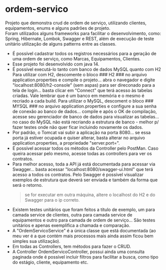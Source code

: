 # ordem-servico
Projeto que demonstra crud de ordem de serviço, utilizando clientes, equipamentos, enums e alguns padrões de projeto.<br>
Foram utilizados alguns frameworks para facilitar o desenvolvimento, como: Spring, Hibernate, Lombok, Swagger e REST, além de execução de teste unitário utilização de alguns patterns entre as classes.  
* É possível cadastrar todos os registros necessários para a geração de uma ordem de serviço, como Marcas, Equipamentos, Clientes.
* Esse projeto foi desenvolvido com java 14.
* É possível executá-lo tanto com banco de dados MySQL quanto com H2<br>
    Para utilizar com H2, descomente o bloco ### H2 ### no arquivo application.properties e compile o projeto... abra o navegador e digite "localhost:8080/h2-console" (sem aspas) para ser direconado para a tela de login... basta clicar em "Connect" que terá acesso às tabelas criadas. Vale lembrar que é um banco em memória e o mesmo é recriado a cada build.
    Para utilizar o MySQL, descoment o bloco ### MYSQL ### no arquivo application.properties e configure a sua senha de conexão ao banco de dados... compile e após o OK de compilação, acesse seu gerenciador de banco de dados para visualizar as tabelas... no caso do MySQL não está recriando a estrutura de banco - melhor p/ fazer testes onde não quer ficar incluindo novamente os dados.
* Por padrão, o Tomcat vai subir a aplicação na porta 8080... se essa porta já estiver ocupada e quiser alterar, basta alterar no arquivo application.properties, a propriedade "server.port=".
* É possível acessar todos os métodos da Controller pelo PostMan. Caso queira acessar pelo mesmo, acesse todas as controllers para ver os contratos.
* Para melhor acesso, toda a API já está documentada para acessar via Swagger... basta acessar "localhost:8080/swagger-ui.html" que terá acesso a todos os contratos. Pelo Swagger é possível visualizar exemplos de estrutura que deverá ser enviada e também da forma que será o retorno.
    > se for executar em outra máquina, altere o localhost do H2 e do Swagger para o ip correto.
* Existem testes unitários que foram feitos a título de exemplo, um para camada service de clientes, outra para camada service de equipamentos e outro para camada de ordem de serviço... São testes unitários e apenas exemplifica a chamada e comparação.
* A "OrdemServicoService" é a única classe que está documentada (ao meu ver é a que contém mais processos mais ainda assim ficou bem simples sua utilização).
* Em todas as Controllers, tem métodos para fazer o CRUD.
* A Controller OrdemServicoController, possui ainda uma consulta paginada onde é possível incluir filtros para facilitar a busca, como tipo do estágio, cliente, equipamento etc.



